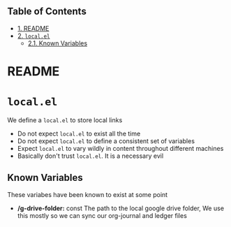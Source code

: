<div id="table-of-contents">
<h2>Table of Contents</h2>
<div id="text-table-of-contents">
<ul>
<li><a href="#orgec8ef76">1. README</a></li>
<li><a href="#org36ac4fd">2. <code>local.el</code></a>
<ul>
<li><a href="#orgf23bcae">2.1. Known Variables</a></li>
</ul>
</li>
</ul>
</div>
</div>

<a id="orgec8ef76"></a>

# README


<a id="org36ac4fd"></a>

# `local.el`

We define a `local.el` to store local links

-   Do not expect `local.el` to exist all the time
-   Do not expect `local.el` to define a consistent set of variables
-   Expect `local.el` to vary wildly in content throughout different machines
-   Basically don't trust `local.el`. It is a necessary evil


<a id="orgf23bcae"></a>

## Known Variables

These variabes have been known to exist at some point

-   **/g-drive-folder:** const
    The path to the local google drive folder, We use this
    mostly so we can sync our org-journal and ledger files
